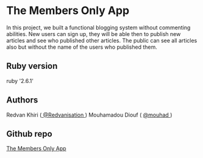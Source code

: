 # The Members Only App

In this project, we built a functional blogging system without commenting abilities.
New users can sign up, they will be able then to publish new articles and see who published other articles.
The public can see all articles also but without the name of the users who published them.


## Ruby version 

ruby '2.6.1'


## Authors

Redvan Khiri (<a href="https://github.com/Redvanisation" target="_blank"> @Redvanisation </a>)
Mouhamadou Diouf ( <a href="https://github.com/MouhaDiouf" target="_blank"> @mouhad </a>)


## Github repo 

<a href="https://github.com/Redvanisation/members-only"> The Members Only App </a>
